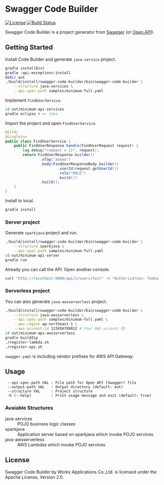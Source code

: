 # Swagger Code Builder

[![License](https://img.shields.io/badge/License-Apache%202.0-blue.svg)](https://opensource.org/licenses/Apache-2.0)
[![Build Status](https://travis-ci.org/WorksApplications/swagger-code-builder.svg?branch=master)](https://travis-ci.org/WorksApplications/swagger-code-builder)

Swagger Code Builder is a project generator from [Swagger](http://swagger.io/) (or [Open API](https://www.openapis.org/)).

## Getting Started

Install Code Builder and generate `java-service` project.

```bash
gradle installDist
gradle :api-exceptions:install
mkdir out
./build/install/swagger-code-builder/bin/swagger-code-builder \
    --structure java-services \
    --api-spec-path samples/minimum-full.yaml
```

Implement `FindUserService`.

```bash
cd out/minimum-api-services
gradle eclipse # or idea
```

Import the project and open `FindUserService`.

```java
@Slf4j
@Singleton
public class FindUserService {
    public FindUserResponse handle(FindUserRequest request) {
        log.debug("request = {}", request);
        return FindUserResponse.builder()
                .eTag("aaaaa")
                .body(FindUserResponseBody.builder()
                        .userId(request.getUserId())
                        .role("ROLE")
                        .build())
                .build();
    }
}
```

Install to local.

```bash
gradle install
```
### Server project

Generate `sparkjava` project and run.

```bash
./build/install/swagger-code-builder/bin/swagger-code-builder \
    --structure sparkjava \
    --api-spec-path samples/minimum-full.yaml
cd out/minimum-api-server
gradle run
```

Already you can call the API.
Open another console.

```bash
curl "http://localhost:8080/api/1/users/test" -H "Authorization: foobar"
```

### Serverless project

You can also generate `java-awsserverless` project.

```bash
./build/install/swagger-code-builder/bin/swagger-code-builder \
    --structure java-awsserverless \
    --api-spec-path samples/minimum-full.yaml \
    --aws-region ap-northeast-1 \
    --aws-account-id 123456789012 # Your AWS account ID
cd out/minimum-api-awsserverless
gradle buildZip
./register-lambda.sh
./register-api.sh
```

`swagger.yaml` is including vendor prefixes for AWS API Gateway.

## Usage

```text
 --api-spec-path VAL : File path for Open API (Swagger) file
 --output-path VAL   : Output directory (default: out)
 --structure VAL     : Project structure
 -h (--help)         : Print usage message and exit (default: true)
```

### Avaiable Structures

<dl>
  <dt>java-services</dt>
  <dd>POJO business logic classes</dd>
  <dt>sparkjava</dt>
  <dd>Application server based on sparkjava which invoke POJO services</dd>
  <dt>java-awsserverless</dt>
  <dd>AWS Lambdas which invoke POJO services</dd>
</dl>

## License

Swagger Code Builder by Works Applications Co.,Ltd. is licensed under
the Apache License, Version 2.0.
